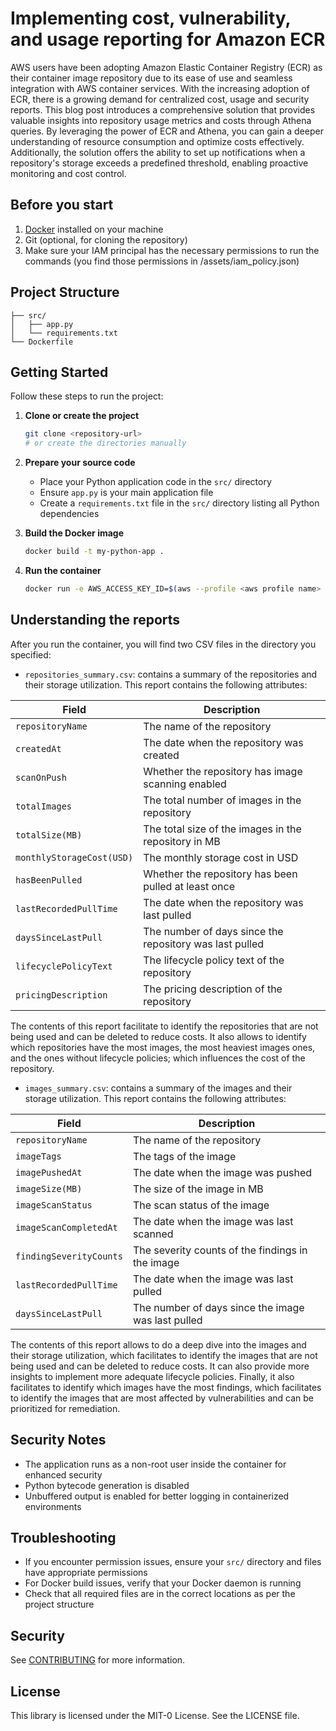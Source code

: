 # Implementing cost, vulnerability, and usage reporting for Amazon ECR

AWS users have been adopting Amazon Elastic Container Registry (ECR) as their container image repository due to its ease of use and seamless integration with AWS container services. With the increasing adoption of ECR, there is a growing demand for centralized cost, usage and security reports. This blog post introduces a comprehensive solution that provides valuable insights into repository usage metrics and costs through Athena queries. By leveraging the power of ECR and Athena, you can gain a deeper understanding of resource consumption and optimize costs effectively. Additionally, the solution offers the ability to set up notifications when a repository's storage exceeds a predefined threshold, enabling proactive monitoring and cost control.

## Before you start

1. [Docker](https://docs.docker.com/get-docker/) installed on your machine
2. Git (optional, for cloning the repository)
3. Make sure your IAM principal has the necessary permissions to run the commands (you find those permissions in /assets/iam_policy.json)

## Project Structure
```
├── src/
│   ├── app.py
│   └── requirements.txt
└── Dockerfile
```

## Getting Started

Follow these steps to run the project:

1. **Clone or create the project**
   ```bash
   git clone <repository-url>
   # or create the directories manually
   ```

2. **Prepare your source code**
   - Place your Python application code in the `src/` directory
   - Ensure `app.py` is your main application file
   - Create a `requirements.txt` file in the `src/` directory listing all Python dependencies

3. **Build the Docker image**
   ```bash
   docker build -t my-python-app .
   ```

4. **Run the container**
   ```bash
   docker run -e AWS_ACCESS_KEY_ID=$(aws --profile <aws profile name> configure get aws_access_key_id) -e AWS_SECRET_ACCESS_KEY=$(aws --profile <aws profile name> configure get aws_secret_access_key) -e AWS_DEFAULT_REGION=<aws region code> [-e AWS_SESSION_TOKEN=$(aws --profile <aws profile name> configure get aws_session_token)] [-e LOG_VERBOSITY=<log verbosity>] -v <path to the directory where the report will be saved>:/data <container-name>:<tag>
   ```

## Understanding the reports

After you run the container, you will find two CSV files in the directory you specified:

- `repositories_summary.csv`: contains a summary of the repositories and their storage utilization. This report contains the following attributes:

| Field | Description |
|-------|-------------|
| `repositoryName` | The name of the repository |
| `createdAt` | The date when the repository was created |
| `scanOnPush` | Whether the repository has image scanning enabled |
| `totalImages` | The total number of images in the repository |
| `totalSize(MB)` | The total size of the images in the repository in MB |
| `monthlyStorageCost(USD)` | The monthly storage cost in USD |
| `hasBeenPulled` | Whether the repository has been pulled at least once |
| `lastRecordedPullTime` | The date when the repository was last pulled |
| `daysSinceLastPull` | The number of days since the repository was last pulled |
| `lifecyclePolicyText` | The lifecycle policy text of the repository |
| `pricingDescription` | The pricing description of the repository |
The contents of this report facilitate to identify the repositories that are not being used and can be deleted to reduce costs. It also allows to identify which repositories have the most images, the most heaviest images ones, and the ones without lifecycle policies; which influences the cost of the repository.

- `images_summary.csv`: contains a summary of the images and their storage utilization. This report contains the following attributes:

| Field | Description |
|-------|-------------|
| `repositoryName` | The name of the repository |
| `imageTags` | The tags of the image |
| `imagePushedAt` | The date when the image was pushed |
| `imageSize(MB)` | The size of the image in MB |
| `imageScanStatus` | The scan status of the image |
| `imageScanCompletedAt` | The date when the image was last scanned |
| `findingSeverityCounts` | The severity counts of the findings in the image |
| `lastRecordedPullTime` | The date when the image was last pulled |
| `daysSinceLastPull` | The number of days since the image was last pulled |

The contents of this report allows to do a deep dive into the images and their storage utilization, which facilitates to identify the images that are not being used and can be deleted to reduce costs. It can also provide more insights to implement more adequate lifecycle policies. Finally, it also facilitates to identify which images have the most findings, which facilitates to identify the images that are most affected by vulnerabilities and can be prioritized for remediation.

## Security Notes

- The application runs as a non-root user inside the container for enhanced security
- Python bytecode generation is disabled
- Unbuffered output is enabled for better logging in containerized environments

## Troubleshooting

- If you encounter permission issues, ensure your `src/` directory and files have appropriate permissions
- For Docker build issues, verify that your Docker daemon is running
- Check that all required files are in the correct locations as per the project structure

## Security

See [CONTRIBUTING](CONTRIBUTING.md#security-issue-notifications) for more information.

## License

This library is licensed under the MIT-0 License. See the LICENSE file.